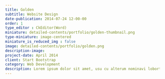 ```yaml
---
title: Golden
subtitle: Website Design
date-publication: 2014-07-24 12-00-00
order: 1
type_editor : CkEditor(Word)
miniature: detailed-contents/portfolio/golden-thumbnail.png
type-miniature: image-centered
miniature_is_reduced_img : false
image: detailed-contents/portfolio/golden.png
description-image:
project-date: April 2014
client: Start Bootstrap
category: Web Development
description: Lorem ipsum dolor sit amet, usu cu alterum nominavi lobortis. At duo novum diceret. Tantas apeirian vix et, usu sanctus postulant inciderint ut, populo diceret necessitatibus in vim. Cu eum dicam feugiat noluisse.
---
```


